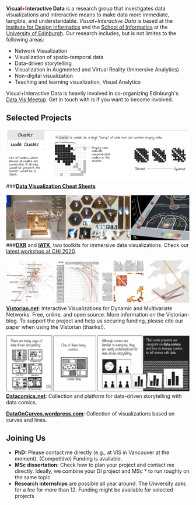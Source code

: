 __Visual<b style="color:red;">+</b>Interactive Data__ is a research group that investigates data visualizations and intreractive means to make data more immediate, tangible, and understandable. _Visual+Interactive Data_ is based at the [Institute for Design Informatics](https://www.designinformatics.org/) and the [School of Informatics](https://www.ed.ac.uk/informatics) at the [University of Edinburgh](https://www.ed.ac.uk).  Our research includes, but is not limites to the following areas:

* Network Visualization
* Visualization of spatio-temporal data
* Data-driven storytelling
* Visualization in Augmented and Virtual Reality (Immersive Analytics)
* Non-digital visualization
* Teaching and learning visualization, Visual Analytics

Visual+Interactive Data is heavily involved in co-organizing Edinburgh's [Data Vis Meetup](https://www.meetup.com/meetup-group-vBHbCmgh). Get in touch with is if you want to become involved.

## Selected Projects

![](figures/cheatsheets.png)
###**[Data Visualization Cheat Sheets](https://sites.google.com/view/datavisualizationcheatsheet)**

![](figures/immersiveanalytics.png)
###**[DXR](https://sites.google.com/view/dxr-vis)** and **[IATK](https://github.com/MaximeCordeil/IATK)**, two toolkits for immersive data visualizations. Check our [latest workshop at CHI 2020](http://immersiveanalytics.io).

![](figures/vistorian.png)
**[Vistorian.net](Vistorian.net)**: Interactive Visualizations for Dynamic and Multivariate Networks.
Free, online, and open source. More information on the Vistorian-blog. To support the project and help us securing funding, please cite our paper when using the Vistorian (thanks!).

![](figures/datacomics.png)
**[Datacomics.net](Datacomics.net)**: Collection and platform for data-driven storytelling with data comics.

**[DataOnCurves.wordpress.com](DataOnCurves.wordpress.com)**: Collection of visualizations based on curves and lines.

## Joining Us

* **PhD:** Please contact me directly (e.g., at VIS in Vancouver at the moment). (Competitive) Funding is available.
* **MSc dissertation:** Check how to plan your project and contact me directly. Ideally, we combine your DI project and MSc * to run roughly on the same topic.
* **Research internships** are possible all year around. The University asks for a fee for more than 12. Funding might be available for selected projects
